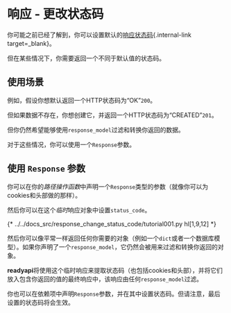 # 响应 - 更改状态码

你可能之前已经了解到，你可以设置默认的[响应状态码](../tutorial/response-status-code.md){.internal-link target=_blank}。

但在某些情况下，你需要返回一个不同于默认值的状态码。

## 使用场景

例如，假设你想默认返回一个HTTP状态码为“OK”`200`。

但如果数据不存在，你想创建它，并返回一个HTTP状态码为“CREATED”`201`。

但你仍然希望能够使用`response_model`过滤和转换你返回的数据。

对于这些情况，你可以使用一个`Response`参数。

## 使用 `Response` 参数

你可以在你的*路径操作函数*中声明一个`Response`类型的参数（就像你可以为cookies和头部做的那样）。

然后你可以在这个*临时*响应对象中设置`status_code`。

{* ../../docs_src/response_change_status_code/tutorial001.py hl[1,9,12] *}

然后你可以像平常一样返回任何你需要的对象（例如一个`dict`或者一个数据库模型）。如果你声明了一个`response_model`，它仍然会被用来过滤和转换你返回的对象。

**readyapi**将使用这个临时响应来提取状态码（也包括cookies和头部），并将它们放入包含你返回的值的最终响应中，该响应由任何`response_model`过滤。

你也可以在依赖项中声明`Response`参数，并在其中设置状态码。但请注意，最后设置的状态码将会生效。
